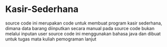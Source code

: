 # Kasir-Sederhana

source code ini merupakan code untuk membuat program kasir sederhana, dimana data barang diinputkan secara manual pada source code bukan melalui inputan user
source code ini menggunakan bahasa java dan dibuat untuk tugas mata kuliah pemograman lanjut
